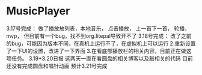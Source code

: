 # MusicPlayer
3.17号完成：
做了播放放列表，本地音乐，
点击播放，
上一首下一首，
轮播，
mvp，
但目前有一个bug，找不到org.litepal导致开不了
3.18号完成：
改了之前的bug，可能因为版本不同，在真机上运行不了，在虚拟机上可以运行
2.重新设置了一下UI的设置，改进了一下界面
3.在看底部播放栏的相关内容，目前正在做这项任务。
3.19+3.20日报
这两天一直在看圆盘的相关博客以及敲相关的代码
目前还没有完成圆盘和唱针动画
预计3.21号完成
